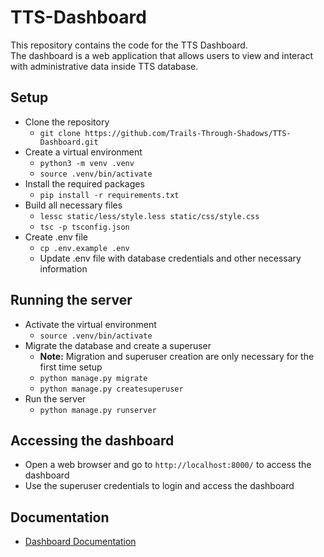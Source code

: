 # TTS-Dashboard

This repository contains the code for the TTS Dashboard. <br>
The dashboard is a web application that allows users to view and interact with administrative data inside TTS database.

## Setup
- Clone the repository
  - `git clone https://github.com/Trails-Through-Shadows/TTS-Dashboard.git`
- Create a virtual environment
  - `python3 -m venv .venv`
  - `source .venv/bin/activate`
- Install the required packages
  - `pip install -r requirements.txt`
- Build all necessary files
  - `lessc static/less/style.less static/css/style.css`
  - `tsc -p tsconfig.json`
- Create .env file
  - `cp .env.example .env`
  - Update .env file with database credentials and other necessary information

## Running the server
- Activate the virtual environment
  - `source .venv/bin/activate`
- Migrate the database and create a superuser
  - **Note:** Migration and superuser creation are only necessary for the first time setup 
  - `python manage.py migrate`
  - `python manage.py createsuperuser`
- Run the server
  - `python manage.py runserver`

## Accessing the dashboard
- Open a web browser and go to `http://localhost:8000/` to access the dashboard
- Use the superuser credentials to login and access the dashboard

## Documentation
- [Dashboard Documentation](https://docs.tts-game.fun/dashboard)
